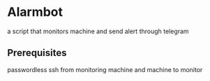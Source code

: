 # Alarmbot
a script that monitors machine and send alert through telegram
## Prerequisites
passwordless ssh from monitoring machine and machine to monitor
